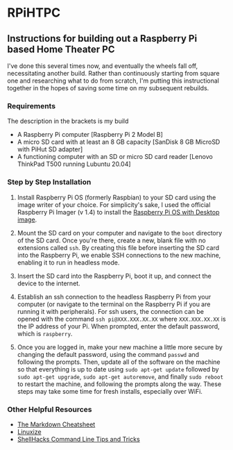 # RPiHTPC
## Instructions for building out a Raspberry Pi based Home Theater PC
I've done this several times now, and eventually the wheels fall off, necessitating another build. Rather than continuously starting from square one and researching what to do from scratch, I'm putting this instructional together in the hopes of saving some time on my subsequent rebuilds. 

### Requirements
The description in the brackets is my build
* A Raspberry Pi computer [Raspberry Pi 2 Model B]
* A micro SD card with at least an 8 GB capacity [SanDisk 8 GB MicroSD with PiHut SD adapter]
* A functioning computer with an SD or micro SD card reader [Lenovo ThinkPad T500 running Lubuntu 20.04]

### Step by Step Installation
1. Install Raspberry Pi OS (formerly Raspbian) to your SD card using the image writer of your choice. For simplicity's sake, I used the official Raspberry Pi Imager (v 1.4) to install the [Raspberry Pi OS with Desktop image](https://downloads.raspberrypi.org/raspios_armhf/images/raspios_armhf-2020-08-24/2020-08-20-raspios-buster-armhf.zip).

2. Mount the SD card on your computer and navigate to the `boot` directory of the SD card. Once you're there, create a new, blank file with no extensions called `ssh`. By creating this file before inserting the SD card into the Raspberry Pi, we enable SSH connections to the new machine, enabling it to run in headless mode. 

2. Insert the SD card into the Raspberry Pi, boot it up, and connect the device to the internet. 

3. Establish an ssh connection to the headless Raspberry Pi from your computer (or navigate to the terminal on the Raspberry Pi if you are running it with peripherals). For ssh users, the connection can be opened with the command `ssh pi@XXX.XXX.XX.XX` where `XXX.XXX.XX.XX` is the IP address of your Pi. When prompted, enter the default password, which is `raspberry`. 

4. Once you are logged in, make your new machine a little more secure by changing the default password, using the command `passwd` and following the prompts. Then, update all of the software on the machine so that everything is up to date using `sudo apt-get update` followed by `sudo apt-get upgrade`, `sudo apt-get autoremove`, and finally `sudo reboot` to restart the machine, and following the prompts along the way. These steps may take some time for fresh installs, especially over WiFi.  

### Other Helpful Resources
* [The Markdown Cheatsheet](https://github.com/tchapi/markdown-cheatsheet/blob/master/README.md)
* [Linuxize](https://linuxize.com/post/how-to-enable-ssh-on-raspberry-pi/)
* [ShellHacks Command Line Tips and Tricks](https://www.shellhacks.com/raspberry-pi-default-password-how-to-change/)
